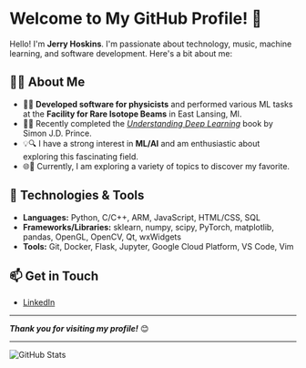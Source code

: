 # Welcome to My GitHub Profile! 🚀

Hello! I'm **Jerry Hoskins**. I'm passionate about technology, music, machine learning, and software development. Here's a bit about me:

## 🧑‍💻 About Me

- 🧬🔬 **Developed software for physicists** and performed various ML tasks at the **Facility for Rare Isotope Beams** in East Lansing, MI.
- 📘🤖 Recently completed the [_Understanding Deep Learning_](https://udlbook.github.io/udlbook/) book by Simon J.D. Prince.
- 💡🔍 I have a strong interest in **ML/AI** and am enthusiastic about exploring this fascinating field.
- 🌐🔭 Currently, I am exploring a variety of topics to discover my favorite.

## 🔧 Technologies & Tools

- **Languages:** Python, C/C++, ARM, JavaScript, HTML/CSS, SQL
- **Frameworks/Libraries:** sklearn, numpy, scipy, PyTorch, matplotlib, pandas, OpenGL, OpenCV, Qt, wxWidgets
- **Tools:** Git, Docker, Flask, Jupyter, Google Cloud Platform, VS Code, Vim

## 📫 Get in Touch

- [LinkedIn](https://www.linkedin.com/in/gerald-hoskins-iii/)

---

**_Thank you for visiting my profile!_** 😊

---

![GitHub Stats](https://github-readme-stats.vercel.app/api?username=OkayJerry&show_icons=true&theme=ambient_gradient)
